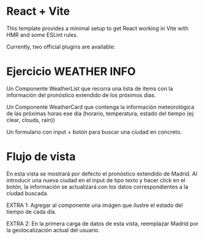 # React + Vite

This template provides a minimal setup to get React working in Vite with HMR and some ESLint rules.

Currently, two official plugins are available:

# Ejercicio WEATHER INFO

Un Componente WeatherList que recorra una lista de items con la información del pronóstico extendido de los próximos días.

Un Componente WeatherCard que contenga la información meteorológica de las próximas horas ese día (horario, temperatura, estado del tiempo (ej: clear, clouds, rain))

Un formulario con input + botón para buscar una ciudad en concreto.

# Flujo de vista

En esta vista se mostrará por defecto el pronóstico extendido de Madrid. Al introducir una nueva ciudad en el input de tipo texto y hacer click en el botón, la información se actualizará con los datos correspondientes a la ciudad buscada.

EXTRA 1: Agregar al componente una imágen que ilustre el estado del tiempo de cada día.

EXTRA 2: En la primera carga de datos de esta vista, reemplazar Madrid por la geolocalización actual del usuario.


